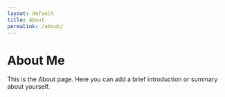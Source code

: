 ```yaml
---
layout: default
title: About
permalink: /about/
---
```


# About Me

This is the About page. Here you can add a brief introduction or summary about yourself.